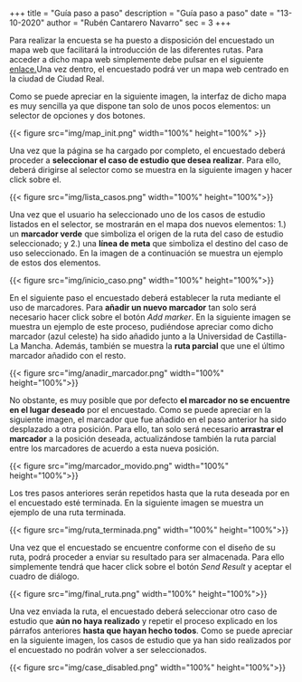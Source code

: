 +++
title = "Guía paso a paso"
description = "Guía paso a paso"
date = "13-10-2020"
author = "Rubén Cantarero Navarro"
sec = 3
+++
 

Para realizar la encuesta se ha puesto a disposición del encuestado un mapa web que facilitará la introducción de las diferentes rutas. Para acceder a dicho mapa web simplemente debe pulsar en el siguiente [enlace.](http://0.0.0.0:8080/src/survey.html)Una vez dentro, el encuestado podrá ver un mapa web centrado en la ciudad de Ciudad Real. 

Como se puede apreciar en la siguiente imagen, la interfaz de dicho mapa es muy sencilla ya que dispone tan solo de unos pocos elementos: un selector de opciones y dos botones.

{{< figure src="img/map_init.png"  width="100%" height="100%" >}}

Una vez que la página se ha cargado por completo, el encuestado deberá proceder a **seleccionar el caso de estudio que desea realizar**. Para ello, deberá dirigirse al selector como se muestra en la siguiente imagen y hacer click sobre el.

{{< figure src="img/lista_casos.png"  width="100%" height="100%">}}

Una vez que el usuario ha seleccionado uno de los casos de estudio listados en el selector, se mostrarán en el mapa dos nuevos elementos: 1.) un **marcador verde** que simboliza el origen de la ruta del caso de estudio seleccionado; y 2.) una **línea de meta** que simboliza el destino del caso de uso seleccionado. En la imagen de a continuación se muestra un ejemplo de estos dos elementos.

{{< figure src="img/inicio_caso.png" width="100%" height="100%">}}

En el siguiente paso el encuestado deberá establecer la ruta mediante el uso de marcadores. Para **añadir un nuevo marcador** tan solo será necesario hacer click sobre el botón *Add marker*. En la siguiente imagen se muestra un ejemplo de este proceso, pudiéndose apreciar como dicho marcador (azul celeste) ha sido añadido junto a la Universidad de Castilla-La Mancha. Además, también se muestra la **ruta parcial** que une el último marcador añadido con el resto. 

{{< figure src="img/anadir_marcador.png" width="100%" height="100%">}}

No obstante, es muy posible que por defecto **el marcador no se encuentre en el lugar deseado** por el encuestado. Como se puede apreciar en la siguiente imagen, el marcador que fue añadido en el paso anterior ha sido desplazado a otra posición. Para ello, tan solo será necesario **arrastrar el marcador** a la posición deseada, actualizándose también la ruta parcial entre los marcadores de acuerdo a esta nueva posición.

{{< figure src="img/marcador_movido.png" width="100%" height="100%">}}

Los tres pasos anteriores serán repetidos hasta que la ruta deseada por en el encuestado esté terminada.  En la siguiente imagen se muestra un ejemplo de una ruta terminada. 

{{< figure src="img/ruta_terminada.png" width="100%" height="100%">}}

Una vez que el encuestado se encuentre conforme con el diseño de su ruta, podrá proceder a enviar su resultado para ser almacenada. Para ello simplemente tendrá que hacer click sobre el botón *Send Result* y aceptar el cuadro de diálogo. 

{{< figure src="img/final_ruta.png" width="100%" height="100%">}}
 
Una vez enviada la ruta, el encuestado deberá seleccionar otro caso de estudio que **aún no haya realizado** y repetir el proceso explicado en los párrafos anteriores **hasta que hayan hecho todos**. Como se puede apreciar en la siguiente imagen, los casos de estudio que ya han sido realizados por el encuestado no podrán volver a ser seleccionados. 

{{< figure src="img/case_disabled.png" width="100%" height="100%">}}
 
